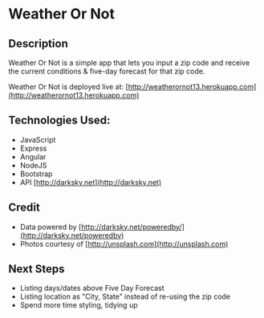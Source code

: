# Weather Or Not

## Description
Weather Or Not is a simple app that lets you input a zip code and receive the current conditions & five-day forecast for that zip code.

Weather Or Not is deployed live at: [http://weatherornot13.herokuapp.com](http://weatherornot13.herokuapp.com)

## Technologies Used:
 * JavaScript
 * Express
 * Angular
 * NodeJS
 * Bootstrap
 * API [http://darksky.net](http://darksky.net)

## Credit
 * Data powered by [http://darksky.net/poweredby/](http://darksky.net/poweredby)
 * Photos courtesy of [http://unsplash.com](http://unsplash.com)
 
## Next Steps
 * Listing days/dates above Five Day Forecast
 * Listing location as "City, State" instead of re-using the zip code
 * Spend more time styling, tidying up
